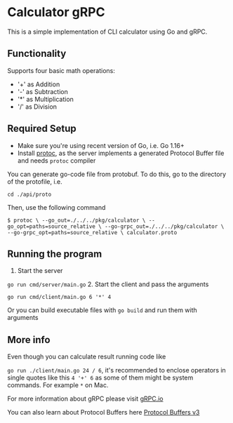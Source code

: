 # Calculator gRPC
This is a simple implementation of CLI calculator using Go and gRPC.

## Functionality
Supports four basic math operations:
- '+' as Addition
- '-' as Subtraction
- '*' as Multiplication
- '/' as Division

## Required Setup
- Make sure you're using recent version of Go, i.e. Go 1.16+
- Install [protoc](https://github.com/golang/protobuf/), as the server implements a generated Protocol Buffer file and needs `protoc` compiler

You can generate go-code file from protobuf. To do this, go to the directory of the protofile, i.e.

`cd ./api/proto`

Then, use the following command

`
$ protoc \
--go_out=./../../pkg/calculator \
--go_opt=paths=source_relative \
--go-grpc_out=./../../pkg/calculator \
--go-grpc_opt=paths=source_relative \
calculator.proto
`

## Running the program
1. Start the server

`go run cmd/server/main.go`
2. Start the client and pass the arguments

`go run cmd/client/main.go 6 '*' 4`

Or you can build executable files with `go build` and run them with arguments

## More info
Even though you can calculate result running code like

`go run ./client/main.go 24 / 6`, it's recommended to enclose operators in single quotes like this
`4 '+' 6` as some of them might be system commands. For example `*` on Mac.

For more information about gRPC please visit [gRPC.io](https://grpc.io/)

You can also learn about Protocol Buffers here [Protocol Buffers v3](https://cloud.google.com/apis/design/proto3)
